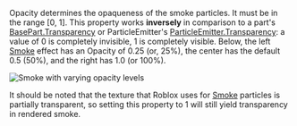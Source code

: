 Opacity determines the opaqueness of the smoke particles. It must be in
the range [0, 1]. This property works **inversely** in comparison to a
part's [BasePart.Transparency](https://create.roblox.com/docs/reference/engine/classes/BasePart#Transparency) or ParticleEmitter's
[ParticleEmitter.Transparency](https://create.roblox.com/docs/reference/engine/classes/ParticleEmitter#Transparency): a value of 0 is completely invisible, 1 is
completely visible. Below, the left [Smoke](https://create.roblox.com/docs/reference/engine/classes/Smoke) effect has an Opacity of 0.25
(or, 25%), the center has the default 0.5 (50%), and the right has 1.0 (or
100%).

![Smoke with varying opacity levels][1]

It should be noted that the texture that Roblox uses for [Smoke](https://create.roblox.com/docs/reference/engine/classes/Smoke) particles
is partially transparent, so setting this property to 1 will still yield
transparency in rendered smoke.

[1]: https://prod.docsiteassets.roblox.com/assets/blt40432eff6f9ab4f2/Smoke_Opacity.png
